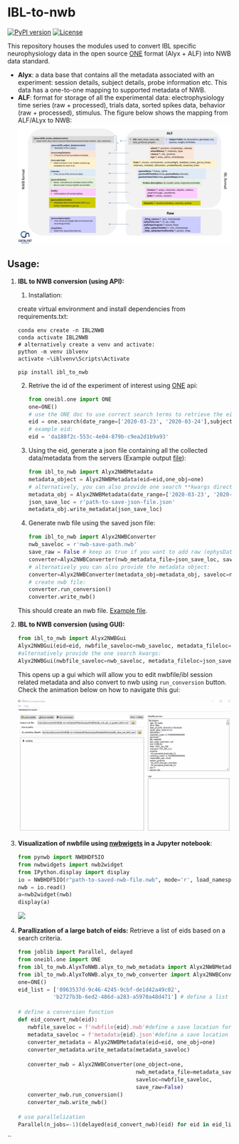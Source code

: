 # IBL-to-nwb
[![PyPI version](https://badge.fury.io/py/ibl-to-nwb.svg)](https://badge.fury.io/py/ibl-to-nwb)
[![License](https://img.shields.io/badge/License-BSD%203--Clause-blue.svg)](https://opensource.org/licenses/BSD-3-Clause)

This repository houses the modules used to convert IBL specific neurophysiology data in the open source [ONE](https://docs.internationalbrainlab.org/en/stable/03_tutorial.html) format (Alyx + ALF) into NWB data standard.

- __Alyx__: a data base that contains all the metadata associated with an experiment: session details, subject details, probe information etc. This data has a one-to-one mapping to supported metadata of NWB. 
- __ALF__: format for storage of all the experimental data: electrophysiology time series (raw + processed), trials data, sorted spikes data, behavior (raw + processed), stimulus.
The figure below shows the mapping from ALF/ALyx to NWB: 
![](https://github.com/catalystneuro/IBL-to-nwb/blob/documentation/images/ibl_nwb_map.jpg)

## Usage:
1. **IBL to NWB conversion (using API):**  
 
    1. Installation: 
    
    create virtual environment and install dependencies from requirements.txt: 
       
    ```shell
    conda env create -n IBL2NWB
    conda activate IBL2NWB
    # alternatively create a venv and activate:
    python -m venv iblvenv
    activate ~\iblvenv\Scripts\Activate
    ```
       
    ```shell
    pip install ibl_to_nwb
    ```
       
    2. Retrive the id of the experiment of interest using [ONE](https://docs.internationalbrainlab.org/en/stable/03_tutorial.html) api:
    
       ```python
       from oneibl.one import ONE
       one=ONE()
       # use the ONE doc to use correct search terms to retrieve the eid
       eid = one.search(date_range=['2020-03-23', '2020-03-24'],subject='CSH_ZAD_011')[0]
       # example eid:
       eid = 'da188f2c-553c-4e04-879b-c9ea2d1b9a93'
       ```
     3. Using the eid, generate a json file containing all the collected data/metadata from the servers (Example output [file](https://github.com/catalystneuro/IBL-to-nwb/blob/master/AlyxToNWB/schema/example_metadata_output_file.json)):
     
        ```python
        from ibl_to_nwb import Alyx2NWBMetadata
        metadata_object = Alyx2NWBMetadata(eid=eid,one_obj=one)
        # alternatively, you can also provide one search **kwargs directly:
        metadata_obj = Alyx2NWBMetadata(date_range=['2020-03-23', '2020-03-24'],subject='CSH_ZAD_011')
        json_save_loc = r'path-to-save-json-file.json'
        metadata_obj.write_metadata(json_save_loc)
        ```
     4. Generate nwb file using the saved json file:
      
        ```python
        from ibl_to_nwb import Alyx2NWBConverter
        nwb_saveloc = r'nwb-save-path.nwb'
        save_raw = False # keep as true if you want to add raw (ephysData.raw.* , camera.raw*) files, these are large files and will take time to download and create the nwbfile!!
        converter=Alyx2NWBConverter(nwb_metadata_file=json_save_loc, saveloc=nwb_saveloc, save_raw=save_raw)
        # alternatively you can also provide the metadata object:
        converter=Alyx2NWBConverter(metadata_obj=metadata_obj, saveloc=nwb_saveloc)
        # create nwb file: 
        converter.run_conversion()
        converter.write_nwb()
        ```
        
     This should create an nwb file. [Example file](https://drive.google.com/file/d/1BEQ0z-qby6tO_QtA_FJ-Up51Thh6jYGu/view?usp=sharing). 
       

2. **IBL to NWB conversion (using GUI):** 

    ```python
    from ibl_to_nwb import Alyx2NWBGui
    Alyx2NWBGui(eid=eid, nwbfile_saveloc=nwb_saveloc, metadata_fileloc=json_save_loc)
    #alternatively provide the one search kwargs:
    Alyx2NWBGui(nwbfile_saveloc=nwb_saveloc, metadata_fileloc=json_save_loc, dataset_types=['_iblmic_audioSpectrogram.frequencies''])
    ```
    This opens up a gui which will allow you to edit nwbfile/ibl session related metadata and also convert to nwb using `run_conversion` button. Check the animation       below on how to navigate this gui:
    
    ![](https://github.com/catalystneuro/IBL-to-nwb/blob/master/images/gui_gif.gif)
    
3. **Visualization of nwbfile using [nwbwigets](https://github.com/NeurodataWithoutBorders/nwb-jupyter-widgets) in a __Jupyter notebook__**:
 
    ```python
    from pynwb import NWBHDF5IO
    from nwbwidgets import nwb2widget
    from IPython.display import display
    io = NWBHDF5IO(r"path-to-saved-nwb-file.nwb", mode='r', load_namespaces=True)
    nwb = io.read()
    a=nwb2widget(nwb)
    display(a)
    ```
    ![](https://github.com/catalystneuro/IBL-to-nwb/blob/master/images/nwbwidgets.gif)
    
4. **Parallization of a large batch of eids:** Retrieve a list of eids based on a search criteria.

    ```python
   from joblib import Parallel, delayed
   from oneibl.one import ONE
   from ibl_to_nwb.AlyxToNWB.alyx_to_nwb_metadata import Alyx2NWBMetadata
   from ibl_to_nwb.AlyxToNWB.alyx_to_nwb_converter import Alyx2NWBConverter
   one=ONE()
   eid_list = ['0963537d-9c46-4245-9cbf-de1d42a49c02',
               'b2727b3b-6ed2-486d-a283-a5970a48d471'] # define a list of eids to convert
   
   # define a conversion function
   def eid_convert_nwb(eid):
       nwbfile_saveloc = f'nwbfile{eid}.nwb'#define a save location for each eid
       metadata_saveloc = f'metadata{eid}.json'#define a save location for metadata file
       converter_metadata = Alyx2NWBMetadata(eid=eid, one_obj=one)
       converter_metadata.write_metadata(metadata_saveloc)
   
       converter_nwb = Alyx2NWBConverter(one_object=one, 
                                         nwb_metadata_file=metadata_saveloc, 
                                         saveloc=nwbfile_saveloc,
                                         save_raw=False)
       converter_nwb.run_conversion()
       converter_nwb.write_nwb()
   
   # use parallelization
   Parallel(n_jobs=-1)(delayed(eid_convert_nwb)(eid) for eid in eid_list)
``
